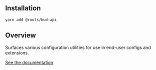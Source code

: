 ## Installation

```sh
yarn add @roots/bud-api
```

## Overview

Surfaces various configuration utilities for use in end-user configs and extensions.

[See the documentation](https://bud.js.org/docs/api.alias)
